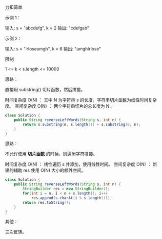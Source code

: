 力扣简单



示例 1：

输入: s = "abcdefg", k = 2
输出: "cdefgab"



示例 2：

输入: s = "lrloseumgh", k = 6
输出: "umghlrlose"



限制

1 <= k < s.length <= 10000



思路：

直接用 substring() 切片函数，然后拼接。

时间复杂度 O(N) ： 其中 N 为字符串 s 的长度，字符串切片函数为线性时间复杂度。
空间复杂度 O(N) ： 两个字符串切片的总长度为 N 。

````java
class Solution {
    public String reverseLeftWords(String s, int n) {
        return s.substring(n, s.length()) + s.substring(0, n);
    }
}
````

思路：

不允许使用 **切片函数** 的时候，则遍历字符拼接。 



时间复杂度 O(N) ： 线性遍历 s 并添加，使用线性时间。
空间复杂度 O(N) ： 新建的辅助 res 使用 O(N) 大小的额外空间。

````java
class Solution {
    public String reverseLeftWords(String s, int n) {
        StringBuilder res = new StringBuilder();
        for(int i = n; i < n + s.length(); i++)
            res.append(s.charAt(i % s.length()));
        return res.toString();
    }
}
````



其他：

三次反转。